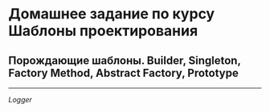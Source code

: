 # Домашнее задание по курсу Шаблоны проектирования
## Порождающие шаблоны. Builder, Singleton, Factory Method, Abstract Factory, Prototype
***
*Logger*